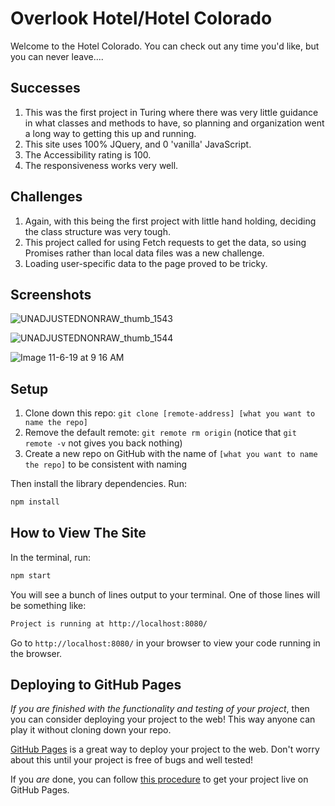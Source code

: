 # Overlook Hotel/Hotel Colorado
Welcome to the Hotel Colorado. You can check out any time you'd like, but you can never leave....

## Successes

1. This was the first project in Turing where there was very little guidance in what classes and methods to have, so planning and organization went a long way to getting this up and running. 
1. This site uses 100% JQuery, and 0 'vanilla' JavaScript. 
1. The Accessibility rating is 100. 
1. The responsiveness works very well. 

## Challenges

1. Again, with this being the first project with little hand holding, deciding the class structure was very tough. 
1. This project called for using Fetch requests to get the data, so using Promises rather than local data files was a new challenge. 
1. Loading user-specific data to the page proved to be tricky. 

## Screenshots
![UNADJUSTEDNONRAW_thumb_1543](https://user-images.githubusercontent.com/52764657/68316037-fd5b1580-0075-11ea-918d-55e4f3891542.jpg)


![UNADJUSTEDNONRAW_thumb_1544](https://user-images.githubusercontent.com/52764657/68316061-064be700-0076-11ea-9182-493bec19e3e5.jpg)

![Image 11-6-19 at 9 16 AM](https://user-images.githubusercontent.com/52764657/68316191-457a3800-0076-11ea-8b43-471a0bd5c3ba.jpg)


## Setup

1. Clone down this repo: `git clone [remote-address] [what you want to name the repo]`
1. Remove the default remote: `git remote rm origin` (notice that `git remote -v` not gives you back nothing)
1. Create a new repo on GitHub with the name of `[what you want to name the repo]` to be consistent with naming

Then install the library dependencies. Run:

```bash
npm install
```

## How to View The Site

In the terminal, run:

```bash
npm start
```

You will see a bunch of lines output to your terminal. One of those lines will be something like:

```bash
Project is running at http://localhost:8080/
```

Go to `http://localhost:8080/` in your browser to view your code running in the browser.


## Deploying to GitHub Pages

_If you are finished with the functionality and testing of your project_, then you can consider deploying your project to the web! This way anyone can play it without cloning down your repo.

[GitHub Pages](https://pages.github.com/) is a great way to deploy your project to the web. Don't worry about this until your project is free of bugs and well tested!

If you _are_ done, you can follow [this procedure](./gh-pages-procedure.md) to get your project live on GitHub Pages.
